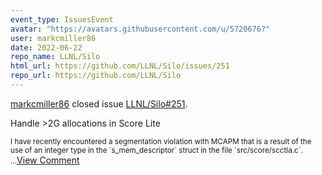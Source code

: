 ```yaml
---
event_type: IssuesEvent
avatar: "https://avatars.githubusercontent.com/u/5720676?"
user: markcmiller86
date: 2022-06-22
repo_name: LLNL/Silo
html_url: https://github.com/LLNL/Silo/issues/251
repo_url: https://github.com/LLNL/Silo
---
```


<a href='https://github.com/markcmiller86' target='_blank'>markcmiller86</a> closed issue <a href='https://github.com/LLNL/Silo/issues/251' target='_blank'>LLNL/Silo#251</a>.

<p>Handle >2G allocations in Score Lite</p><small>I have recently encountered a segmentation violation with MCAPM that is a result of the use of an integer type in the `s_mem_descriptor` struct in the file `src/score/scctla.c`. ...</small><a href='https://github.com/LLNL/Silo/issues/251' target='_blank'>View Comment</a>